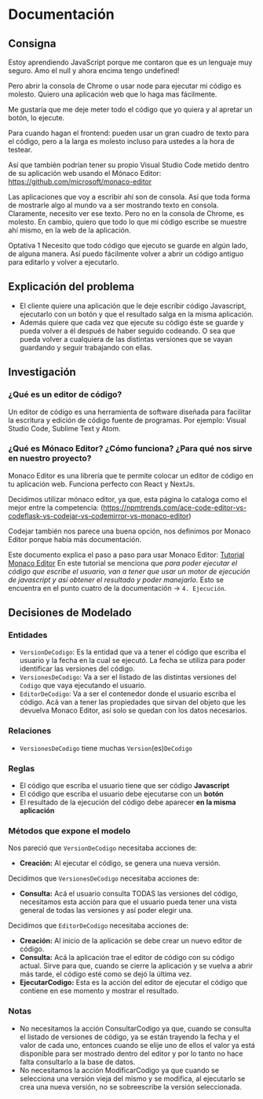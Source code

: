 # Documentación

## Consigna

Estoy aprendiendo JavaScript porque me contaron que es un lenguaje muy seguro. Amo el null y ahora encima tengo undefined!

Pero abrir la consola de Chrome o usar node para ejecutar mi código es molesto. Quiero una aplicación web que lo haga mas fácilmente.

Me gustaría que me deje meter todo el código que yo quiera y al apretar un botón, lo ejecute.

Para cuando hagan el frontend: pueden usar un gran cuadro de texto para el código, pero a la larga es molesto incluso para ustedes a la hora de testear.

Así que también podrían tener su propio Visual Studio Code metido dentro de su aplicación web usando el Mónaco Editor: <https://github.com/microsoft/monaco-editor>

Las aplicaciones que voy a escribir ahí son de consola. Así que toda forma de mostrarle algo al mundo va a ser mostrando texto en consola. Claramente, necesito ver ese texto. Pero no en la consola de Chrome, es molesto. En cambio, quiero que todo lo que mi código escribe se muestre ahí mismo, en la web de la aplicación.

Optativa 1
Necesito que todo código que ejecuto se guarde en algún lado, de alguna manera. Así puedo fácilmente volver a abrir un código antiguo para editarlo y volver a ejecutarlo.

## Explicación del problema

- El cliente quiere una aplicación que le deje escribir código Javascript, ejecutarlo con un botón y que el resultado salga en la misma aplicación.
- Además quiere que cada vez que ejecute su código éste se guarde y pueda volver a él después de haber seguido codeando. O sea que pueda volver a cualquiera de las distintas versiones que se vayan guardando y seguir trabajando con ellas.

## Investigación

### ¿Qué es un editor de código?

Un editor de código es una herramienta de software diseñada para facilitar la escritura y edición de código fuente de programas. Por ejemplo: Visual Studio Code, Sublime Text y Atom.

### ¿Qué es Mónaco Editor? ¿Cómo funciona? ¿Para qué nos sirve en nuestro proyecto?

Monaco Editor es una librería que te permite colocar un editor de código en tu aplicación web. Funciona perfecto con React y NextJs.

Decidimos utilizar mónaco editor, ya que, esta página lo cataloga como el mejor entre la competencia: (<https://npmtrends.com/ace-code-editor-vs-codeflask-vs-codejar-vs-codemirror-vs-monaco-editor>)

Codejar también nos parece una buena opción, nos definimos por Monaco Editor porque había más documentación.

Este documento explica el paso a paso para usar Monaco Editor: [Tutorial Monaco Editor]
En este tutorial se menciona que *para poder ejecutar el código que escribe el usuario, van a tener que usar un motor de ejecución de javascript y así obtener el resultado y poder manejarlo*. Esto se encuentra en el punto cuatro de la documentación -> `4. Ejecución`.

## Decisiones de Modelado

### Entidades

- `VersionDeCodigo`: Es la entidad que va a tener el código que escriba el usuario y la fecha en la cual se ejecutó. La fecha se utiliza para poder identificar las versiones del código.
- `VersionesDeCodigo`: Va a ser el listado de las distintas versiones del `Codigo` que vaya ejecutando el usuario.
- `EditorDeCodigo`: Va a ser el contenedor donde el usuario escriba el código. Acá van a tener las propiedades que sirvan del objeto que les devuelva Monaco Editor, así solo se quedan con los datos necesarios.

### Relaciones

- `VersionesDeCodigo` tiene muchas `Version`(es)`DeCodigo`

### Reglas

- El código que escriba el usuario tiene que ser código **Javascript**
- El código que escriba el usuario debe ejecutarse con un **botón**
- El resultado de la ejecución del código debe aparecer **en la misma aplicación**

### Métodos que expone el modelo

Nos pareció que `VersionDeCodigo` necesitaba acciones de:

- **Creación:** Al ejecutar el código, se genera una nueva versión.

Decidimos que `VersionesDeCodigo` necesitaba acciones de:

- **Consulta:** Acá el usuario consulta TODAS las versiones del código, necesitamos esta acción para que el usuario pueda tener una vista general de todas las versiones y así poder elegir una.

Decidimos que `EditorDeCodigo` necesitaba acciones de:

- **Creación:** Al inicio de la aplicación se debe crear un nuevo editor de código.
- **Consulta:** Acá la aplicación trae el editor de código con su código actual. Sirve para que, cuando se cierre la aplicación y se vuelva a abrir más tarde, el código esté como se dejó la última vez.
- **EjecutarCodigo:** Esta es la acción del editor de ejecutar el código que contiene en ese momento y mostrar el resultado.

### Notas

- No necesitamos la acción ConsultarCodigo ya que, cuando se consulta el listado de versiones de código, ya se están trayendo la fecha y el valor de cada uno, entonces cuando se elije uno de ellos el valor ya está disponible para ser mostrado dentro del editor y por lo tanto no hace falta consultarlo a la base de datos.
- No necesitamos la acción ModificarCodigo ya que cuando se selecciona una versión vieja del mismo y se modifica, al ejecutarlo se crea una nueva versión, no se sobreescribe la versión seleccionada.

[Tutorial Monaco Editor]: https://docs.google.com/document/d/1f-F-Xr3h_KwFhkJ9zkPb78bRysInKhrQiqzBDUR5ox8/edit?usp=sharing